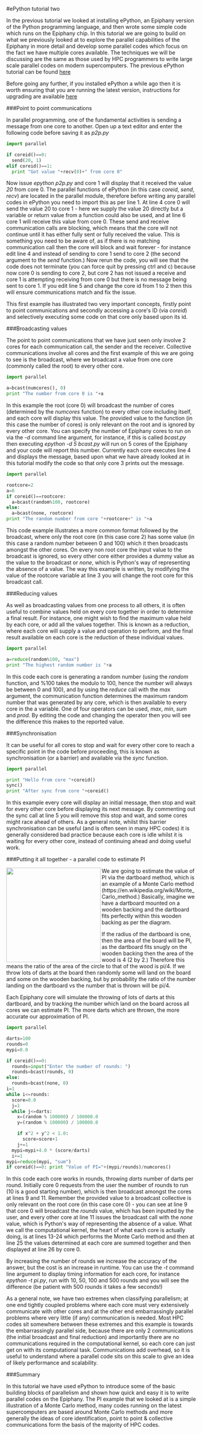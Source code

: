 #ePython tutorial two

In the previous tutorial we looked at installing ePython, an Epiphany version of the Python programming language, and then wrote some simple code which runs on the Epiphany chip. In this tutorial we are going to build on what we previously looked at to explore the parallel capabilities of the Epiphany in more detail and develop some parallel codes which focus on the fact we have multiple cores available. The techniques we will be discussing are the same as those used by HPC programmers to write large scale parallel codes on modern supercomputers. The previous ePython tutorial can be found [here](tutorial1.md)

Before going any further, if you installed ePython a while ago then it is worth ensuring that you are running the latest version, instructions for upgrading are available [here](installupgrade.md)

###Point to point communications

In parallel programming, one of the fundamental activities is sending a message from one core to another. Open up a text editor and enter the following code before saving it as *p2p.py*

```python
import parallel

if coreid()==0:
  send(20, 1)
elif coreid()==1:
  print "Got value "+recv(0)+" from core 0"
```

Now issue *epython p2p.py* and core 1 will display that it received the value *20* from core 0. The parallel functions of ePython (in this case *coreid*, *send*, *recv*) are located in the parallel module, therefore before writing any parallel codes in ePython you need to import this as per line 1. At line 4 core 0 will send the value 20 to core 1 - here we supply the value 20 directly but a variable or return value from a function could also be used, and at line 6 core 1 will receive this value from core 0. These send and receive communication calls are blocking, which means that the core will not continue until it has either fully sent or fully received the value. This is something you need to be aware of, as if there is no matching communication call then the core will block and wait forever - for instance edit line 4 and instead of sending to core 1 send to core 2 (the second argument to the *send* function.) Now rerun the code, you will see that the code does not terminate (you can force quit by pressing ctrl and c) because now core 0 is sending to core 2, but core 2 has not issued a receive and core 1 is attempting receiving from core 0 but there is no message being sent to core 1. If you edit line 5 and change the core id from 1 to 2 then this will ensure communications match and fix the issue.

This first example has illustrated two very important concepts, firstly point to point communications and secondly accessing a core's ID (via *coreid*) and selectively executing some code on that core only based upon its id. 

###Broadcasting values

The point to point communications that we have just seen only involve 2 cores for each communication call, the sender and the receiver. Collective communications involve all cores and the first example of this we are going to see is the broadcast, where we broadcast a value from one core (commonly called the root) to every other core. 

```python
import parallel

a=bcast(numcores(), 0)
print "The number from core 0 is "+a
```

In this example the root (core 0) will broadcast the number of cores (determined by the *numcores* function) to every other core including itself, and each core will display this value. The provided value to the function (in this case the number of cores) is only relevant on the root and is ignored by every other core. You can specify the number of Epiphany cores to run on via the *-d* command line argument, for instance, if this is called *bcast.py* then executing *epython -d 5 bcast.py* will run on 5 cores of the Epiphany and your code will report this number. Currently each core executes line 4 and displays the message, based upon what we have already looked at in this tutorial modify the code so that only core 3 prints out the message.

```python
import parallel

rootcore=2
a=0
if coreid()==rootcore:
  a=bcast(random%100, rootcore)
else:
  a=bcast(none, rootcore)
print "The random number from core "+rootcore+" is "+a
```

This code example illustrates a more common format followed by the broadcast, where only the root core (in this case core 2) has some value (in this case a random number between 0 and 100) which it then broadcasts amongst the other cores. On every non root core the input value to the broadcast is ignored, so every other core either provides a dummy value as the value to the broadcast or *none*, which is Python's way of representing the absence of a value. The way this example is written, by modifying the value of the rootcore variable at line 3 you will change the root core for this broadcast call.

###Reducing values

As well as broadcasting values from one process to all others, it is often useful to combine values held on every core together in order to determine a final result. For instance, one might wish to find the maximum value held by each core, or add all the values together. This is known as a reduction, where each core will supply a value and operation to perform, and the final result available on each core is the reduction of these individual values.

```python
import parallel

a=reduce(random%100, "max")
print "The highest random number is "+a
```

In this code each core is generating a random number (using the *random* function, and %100 takes the modulo to 100, hence the number will always be between 0 and 100), and by using the *reduce* call with the *max* argument, the communication function determines the maximum random number that was generated by any core, which is then available to every core in the a variable. One of four operators can be used, *max*, *min*, *sum* and *prod*. By editing the code and changing the operator then you will see the difference this makes to the reported value.

###Synchronisation

It can be useful for all cores to stop and wait for every other core to reach a specific point in the code before proceeding, this is known as synchronisation (or a barrier) and available via the *sync* function.

```python
import parallel

print "Hello from core "+coreid()
sync()
print "After sync from core "+coreid()
```

In this example every core will display an initial message, then stop and wait for every other core before displaying its next message. By commenting out the sync call at line 5 you will remove this stop and wait, and some cores might race ahead of others. As a general note, whilst this barrier synchronisation can be useful (and is often seen in many HPC codes) it is generally considered bad practice because each core is idle whilst it is waiting for every other core, instead of continuing ahead and doing useful work.

###Putting it all together - a parallel code to estimate PI

<img src="http://zenit.senecac.on.ca/wiki/imgs/Dart.gif" width="250" align="left">
We are going to estimate the value of PI via the dartboard method, which is an example of a Monte Carlo method (https://en.wikipedia.org/wiki/Monte_Carlo_method.) Basically, imagine we have a dartboard mounted on a wooden backing and the dartboard fits perfectly within this wooden backing as per the diagram.

If the radius of the dartboard is one, then the area of the board will be PI, as the dartboard fits snugly on the wooden backing then the area of the wood is 4 (2 by 2.) Therefore this means the ratio of the area of the circle to that of the wood is pi/4. If we throw lots of darts at the board then randomly some will land on the board and some on the wooden backing, but by probability the ratio of the number landing on the dartboard vs the number that is thrown will be pi/4. 

Each Epiphany core will simulate the throwing of lots of darts at this dartboard, and by tracking the number which land on the board across all cores we can estimate PI. The more darts which are thrown, the more accurate our approximation of PI.

```python
import parallel

darts=100
rounds=0
mypi=0.0

if coreid()==0:
  rounds=input("Enter the number of rounds: ")
  rounds=bcast(rounds, 0)
else:
  rounds=bcast(none, 0)
i=1
while i<=rounds:
  score=0.0
  j=1
  while j<=darts:
    x=(random % 100000) / 100000.0
    y=(random % 100000) / 100000.0

    if x^2 + y^2 < 1.0:
      score=score+1
    j+=1
  mypi=mypi+4.0 * (score/darts)
  i+=1
mypi=reduce(mypi, "sum")
if coreid()==0: print "Value of PI="+(mypi/rounds)/numcores()
```

In this code each core works in rounds, throwing *darts* number of darts per round. Initially core 0 requests from the user the number of rounds to run (10 is a good starting number), which is then broadcast amongst the cores at lines 9 and 11. Remember the provided value to a broadcast collective is only relevant on the root core (in this case core 0) - you can see at line 9 that core 0 will broadcast the *rounds* value, which has been inputted by the user, and every other core at line 11 issues the broadcast call with the *none* value, which is Python's way of representing the absence of a value. What we call the computational kernel, the heart of what each core is actually doing, is at lines 13-24 which performs the Monte Carlo method and then at line 25 the values determined at each core are summed together and then displayed at line 26 by core 0. 

By increasing the number of rounds we increase the accuracy of the answer, but the cost is an increase in runtime. You can use the *-t* command line argument to display timing information for each core, for instance *epython -t pi.py*, run with 10, 50, 100 and 500 rounds and you will see the difference (be patient with 500 rounds it takes a few seconds!)

As a general note, we have two extremes when classifying parallelism; at one end tightly coupled problems where each core must very extensively communicate with other cores and at the other end embarrassingly parallel problems where very little (if any) communication is needed. Most HPC codes sit somewhere between these extremes and this example is towards the embarrassingly parallel side, because there are only 2 communications (the initial broadcast and final reduction) and importantly there are no communications required in the computational kernel, so each core can just get on with its computational task. Communications add overhead, so it is useful to understand where a parallel code sits on this scale to give an idea of likely performance and scalability.

###Summary

In this tutorial we have used ePython to introduce some of the basic building blocks of parallelism and shown how quick and easy it is to write parallel codes on the Epiphany. The PI example that we looked at is a simple illustration of a Monte Carlo method, many codes running on the latest supercomputers are based around Monte Carlo methods and more generally the ideas of core identification, point to point & collective communications form the basis of the majority of HPC codes.
